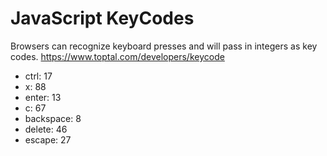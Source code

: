 # JavaScript KeyCodes
Browsers can recognize keyboard presses and will pass in integers as key codes.
https://www.toptal.com/developers/keycode

- ctrl: 17
- x: 88
- enter: 13
- c: 67
- backspace: 8
- delete: 46
- escape: 27
